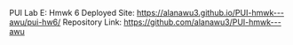 PUI Lab E: Hmwk 6
Deployed Site: https://alanawu3.github.io/PUI-hmwk---awu/pui-hw6/
Repository Link: https://github.com/alanawu3/PUI-hmwk---awu
